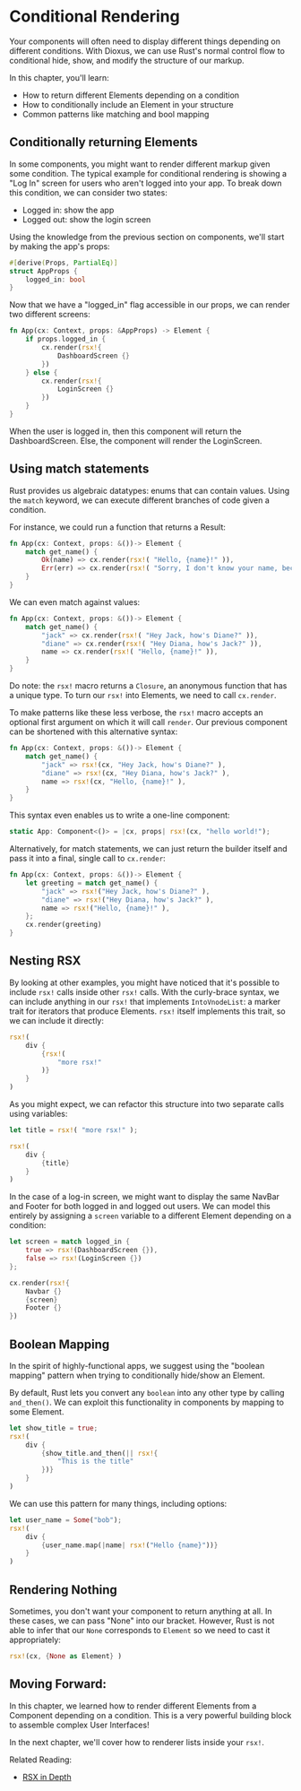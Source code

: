 # Conditional Rendering

Your components will often need to display different things depending on different conditions. With Dioxus, we can use Rust's normal control flow to conditional hide, show, and modify the structure of our markup.

In this chapter, you'll learn:
- How to return different Elements depending on a condition
- How to conditionally include an Element in your structure
- Common patterns like matching and bool mapping

## Conditionally returning Elements

In some components, you might want to render different markup given some condition. The typical example for conditional rendering is showing a "Log In" screen for users who aren't logged into your app. To break down this condition, we can consider two states:

- Logged in: show the app
- Logged out: show the login screen

Using the knowledge from the previous section on components, we'll start by making the app's props:

```rust
#[derive(Props, PartialEq)]
struct AppProps {
    logged_in: bool
}
```

Now that we have a "logged_in" flag accessible in our props, we can render two different screens:

```rust
fn App(cx: Context, props: &AppProps) -> Element {
    if props.logged_in {
        cx.render(rsx!{
            DashboardScreen {}
        })
    } else {
        cx.render(rsx!{
            LoginScreen {}
        })
    }
}
```

When the user is logged in, then this component will return the DashboardScreen. Else, the component will render the LoginScreen.

## Using match statements

Rust provides us algebraic datatypes: enums that can contain values. Using the `match` keyword, we can execute different branches of code given a condition.

For instance, we could run a function that returns a Result:

```rust
fn App(cx: Context, props: &())-> Element {
    match get_name() {
        Ok(name) => cx.render(rsx!( "Hello, {name}!" )),
        Err(err) => cx.render(rsx!( "Sorry, I don't know your name, because an error occurred: {err}" )),
    }
}
```

We can even match against values:
```rust
fn App(cx: Context, props: &())-> Element {
    match get_name() {
        "jack" => cx.render(rsx!( "Hey Jack, how's Diane?" )),
        "diane" => cx.render(rsx!( "Hey Diana, how's Jack?" )),
        name => cx.render(rsx!( "Hello, {name}!" )),
    }
}
```

Do note: the `rsx!` macro returns a `Closure`, an anonymous function that has a unique type. To turn our `rsx!` into Elements, we need to call `cx.render`.

To make patterns like these less verbose, the `rsx!` macro accepts an optional first argument on which it will call `render`. Our previous component can be shortened with this alternative syntax:

```rust
fn App(cx: Context, props: &())-> Element {
    match get_name() {
        "jack" => rsx!(cx, "Hey Jack, how's Diane?" ),
        "diane" => rsx!(cx, "Hey Diana, how's Jack?" ),
        name => rsx!(cx, "Hello, {name}!" ),
    }
}
```

This syntax even enables us to write a one-line component:
```rust
static App: Component<()> = |cx, props| rsx!(cx, "hello world!");
```

Alternatively, for match statements, we can just return the builder itself and pass it into a final, single call to `cx.render`:

```rust
fn App(cx: Context, props: &())-> Element {
    let greeting = match get_name() {
        "jack" => rsx!("Hey Jack, how's Diane?" ),
        "diane" => rsx!("Hey Diana, how's Jack?" ),
        name => rsx!("Hello, {name}!" ),
    };
    cx.render(greeting)
}
```

## Nesting RSX

By looking at other examples, you might have noticed that it's possible to include `rsx!` calls inside other `rsx!` calls. With the curly-brace syntax, we can include anything in our `rsx!` that implements `IntoVnodeList`: a marker trait for iterators that produce Elements. `rsx!` itself implements this trait, so we can include it directly:

```rust
rsx!(
    div {
        {rsx!(
            "more rsx!"
        )}
    }
)
```

As you might expect, we can refactor this structure into two separate calls using variables:

```rust
let title = rsx!( "more rsx!" );

rsx!(
    div {
        {title}
    }
)
```

In the case of a log-in screen, we might want to display the same NavBar and Footer for both logged in and logged out users. We can model this entirely by assigning a `screen` variable to a different Element depending on a condition:


```rust
let screen = match logged_in {
    true => rsx!(DashboardScreen {}),
    false => rsx!(LoginScreen {})
};

cx.render(rsx!{
    Navbar {}
    {screen}
    Footer {}
})
```


## Boolean Mapping

In the spirit of highly-functional apps, we suggest using the "boolean mapping" pattern when trying to conditionally hide/show an Element.

By default, Rust lets you convert any `boolean` into any other type by calling `and_then()`. We can exploit this functionality in components by mapping to some Element.

```rust
let show_title = true;
rsx!(
    div {
        {show_title.and_then(|| rsx!{
            "This is the title"
        })}
    }
)
```

We can use this pattern for many things, including options:
```rust
let user_name = Some("bob");
rsx!(
    div {
        {user_name.map(|name| rsx!("Hello {name}"))}
    }
)
```

## Rendering Nothing

Sometimes, you don't want your component to return anything at all. In these cases, we can pass "None" into our bracket. However, Rust is not able to infer that our `None` corresponds to `Element` so we need to cast it appropriately:

```rust
rsx!(cx, {None as Element} )
```


## Moving Forward:

In this chapter, we learned how to render different Elements from a Component depending on a condition. This is a very powerful building block to assemble complex User Interfaces!

In the next chapter, we'll cover how to renderer lists inside your `rsx!`.

Related Reading:
- [RSX in Depth]()
